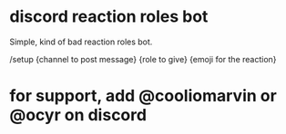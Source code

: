 # discord reaction roles bot

Simple, kind of bad reaction roles bot.

/setup {channel to post message} {role to give} {emoji for the reaction}

# for support, add @cooliomarvin or @ocyr on discord
